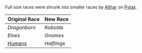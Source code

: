 ---
---

Full size races were shrunk into smaller races by [Althar](../People/Althar.md) on [Pytax](../Locations/Cloud%20Sea/Shards/Pytax.md).

|Original Race|New Race|
|-------------|--------|
|*Dragonborn*|*Kobolds*|
|*Elves*|*Gnomes*|
|[Humans](../Groups/Humans.md)|*Halflings*|

